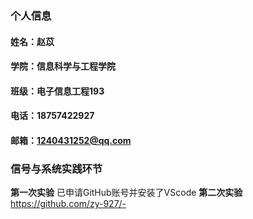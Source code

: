 ### 个人信息
#### 姓名：赵苡
#### 学院：信息科学与工程学院
#### 班级：电子信息工程193
#### 电话：18757422927
#### 邮箱：1240431252@qq.com

### 信号与系统实践环节
**第一次实验** 已申请GitHub账号并安装了VScode
**第二次实验** https://github.com/zy-927/-
